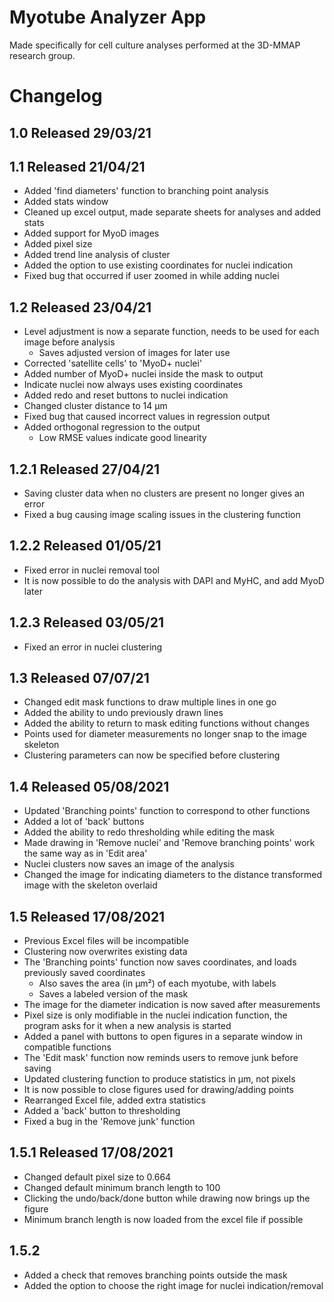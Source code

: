 # Myotube Analyzer App
Made specifically for cell culture analyses performed at the 3D-MMAP research group.

# Changelog
## 1.0 Released 29/03/21

## 1.1 Released 21/04/21
- Added 'find diameters' function to branching point analysis
- Added stats window
- Cleaned up excel output, made separate sheets for analyses and added stats
- Added support for MyoD images
- Added pixel size
- Added trend line analysis of cluster
- Added the option to use existing coordinates for nuclei indication
- Fixed bug that occurred if user zoomed in while adding nuclei

## 1.2 Released 23/04/21
- Level adjustment is now a separate function, needs to be used for each image before analysis
	- Saves adjusted version of images for later use
- Corrected 'satellite cells' to 'MyoD+ nuclei'
- Added number of MyoD+ nuclei inside the mask to output
- Indicate nuclei now always uses existing coordinates
- Added redo and reset buttons to nuclei indication
- Changed cluster distance to 14 µm
- Fixed bug that caused incorrect values in regression output
- Added orthogonal regression to the output
	- Low RMSE values indicate good linearity

## 1.2.1 Released 27/04/21
- Saving cluster data when no clusters are present no longer gives an error
- Fixed a bug causing image scaling issues in the clustering function

## 1.2.2 Released 01/05/21
- Fixed error in nuclei removal tool
- It is now possible to do the analysis with DAPI and MyHC, and add MyoD later

## 1.2.3 Released 03/05/21
- Fixed an error in nuclei clustering

## 1.3 Released 07/07/21
- Changed edit mask functions to draw multiple lines in one go
- Added the ability to undo previously drawn lines
- Added the ability to return to mask editing functions without changes
- Points used for diameter measurements no longer snap to the image skeleton
- Clustering parameters can now be specified before clustering

## 1.4 Released 05/08/2021
- Updated 'Branching points' function to correspond to other functions
- Added a lot of 'back' buttons
- Added the ability to redo thresholding while editing the mask
- Made drawing in 'Remove nuclei' and 'Remove branching points' work the same way as in 'Edit area'
- Nuclei clusters now saves an image of the analysis
- Changed the image for indicating diameters to the distance transformed image with the skeleton overlaid

## 1.5 Released 17/08/2021
- Previous Excel files will be incompatible
- Clustering now overwrites existing data
- The 'Branching points' function now saves coordinates, and loads previously saved coordinates
	- Also saves the area (in µm²) of each myotube, with labels
	- Saves a labeled version of the mask
- The image for the diameter indication is now saved after measurements
- Pixel size is only modifiable in the nuclei indication function, the program asks for it when a new analysis is started
- Added a panel with buttons to open figures in a separate window in compatible functions
- The 'Edit mask' function now reminds users to remove junk before saving
- Updated clustering function to produce statistics in µm, not pixels
- It is now possible to close figures used for drawing/adding points
- Rearranged Excel file, added extra statistics
- Added a 'back' button to thresholding
- Fixed a bug in the 'Remove junk' function

## 1.5.1 Released 17/08/2021
- Changed default pixel size to 0.664
- Changed default minimum branch length to 100
- Clicking the undo/back/done button while drawing now brings up the figure
- Minimum branch length is now loaded from the excel file if possible

## 1.5.2
- Added a check that removes branching points outside the mask
- Added the option to choose the right image for nuclei indication/removal